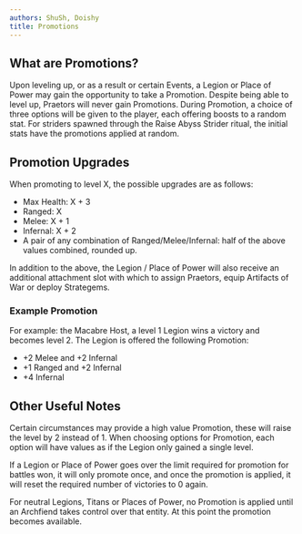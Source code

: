 ```yaml
---
authors: ShuSh, Doishy
title: Promotions
---
```


## What are Promotions?

Upon leveling up, or as a result or certain Events, a Legion or Place of Power
may gain the opportunity to take a Promotion. Despite being able to level up,
Praetors will never gain Promotions. During Promotion, a choice of three options
will be given to the player, each offering boosts to a random stat. For striders
spawned through the Raise Abyss Strider ritual, the initial stats have the
promotions applied at random.

## Promotion Upgrades

When promoting to level X, the possible upgrades are as follows:

- Max Health: X + 3
- Ranged: X
- Melee: X + 1
- Infernal: X + 2
- A pair of any combination of Ranged/Melee/Infernal: half of the above values
  combined, rounded up.

In addition to the above, the Legion / Place of Power will also receive an
additional attachment slot with which to assign Praetors, equip Artifacts of War
or deploy Strategems.

### Example Promotion

For example: the Macabre Host, a level 1 Legion wins a victory and becomes
level 2. The Legion is offered the following Promotion:

- +2 Melee and +2 Infernal
- +1 Ranged and +2 Infernal
- +4 Infernal

## Other Useful Notes

Certain circumstances may provide a high value Promotion, these will raise the
level by 2 instead of 1. When choosing options for Promotion, each option will
have values as if the Legion only gained a single level.

If a Legion or Place of Power goes over the limit required for promotion for
battles won, it will only promote once, and once the promotion is applied, it
will reset the required number of victories to 0 again.

For neutral Legions, Titans or Places of Power, no Promotion is applied until an
Archfiend takes control over that entity. At this point the promotion becomes
available.
